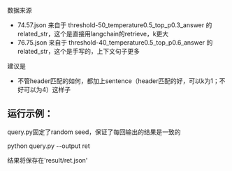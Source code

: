 数据来源

* 74.57.json 来自于 threshold-50_temperature0.5_top_p0.3_answer 的 related_str，这个是直接用langchain的retrieve，k更大
* 76.75.json 来自于 threshold-40_temperature0.5_top_p0.6_answer 的 related_str，这个是手写的，上下文句子更多

建议是

* 不管header匹配的如何，都加上sentence（header匹配的好，可以k为1；不好可以为4）这样子


## 运行示例：

query.py固定了random seed，保证了每回输出的结果是一致的

python query.py --output ret

结果将保存在'result/ret.json'
